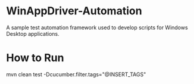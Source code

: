 # WinAppDriver-Automation

A sample test automation framework used to develop scripts for Windows Desktop applications.

# How to Run
mvn clean test -Dcucumber.filter.tags="@INSERT_TAGS"
